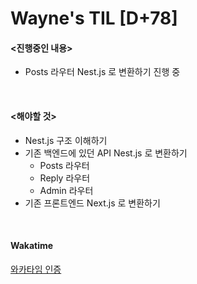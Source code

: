 Wayne's TIL [D+78]
===

#### <진행중인 내용>

- Posts 라우터 Nest.js 로 변환하기 진행 중
<br>

#### <해야할 것>
  
- Nest.js 구조 이해하기
- 기존 백엔드에 있던 API Nest.js 로 변환하기
  - Posts 라우터
  - Reply 라우터
  - Admin 라우터
- 기존 프론트엔드 Next.js 로 변환하기

<br>

#### Wakatime

[와카타임 인증](https://github.com/RyeinKim/TIL/blob/main/wakatime/Nov/2023111]4.png)